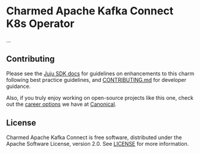 # Charmed Apache Kafka Connect K8s Operator

...

## Contributing

Please see the [Juju SDK docs](https://juju.is/docs/sdk) for guidelines on enhancements to this charm following best practice guidelines, and [CONTRIBUTING.md](https://github.com/canonical/kafka-connect-k8s-operator/blob/main/CONTRIBUTING.md) for developer guidance.

Also, if you truly enjoy working on open-source projects like this one, check out the [career options](https://canonical.com/careers/all) we have at [Canonical](https://canonical.com/).

## License

Charmed Apache Kafka Connect is free software, distributed under the Apache Software License, version 2.0. See [LICENSE](https://github.com/canonical/kafka-connect-k8s-operator/blob/main/LICENSE) for more information.

